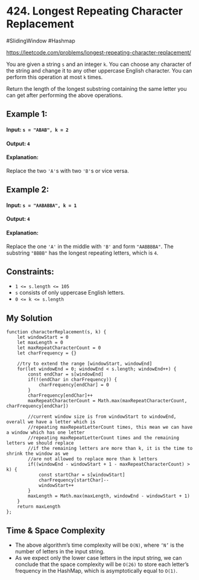# 424. Longest Repeating Character Replacement
#SlidingWindow #Hashmap

https://leetcode.com/problems/longest-repeating-character-replacement/

You are given a string `s` and an integer `k`. You can choose any character of the string and change it to any other uppercase English character. You can perform this operation at most `k` times.

Return the length of the longest substring containing the same letter you can get after performing the above operations.

## Example 1:

#### Input: `s = "ABAB", k = 2`
#### Output: `4`
#### Explanation: 
Replace the two `'A'`s with two `'B'`s or vice versa.
## Example 2:

#### Input: `s = "AABABBA", k = 1`
#### Output: `4`
#### Explanation: 
Replace the one `'A'` in the middle with `'B'` and form `"AABBBBA"`.
The substring `"BBBB"` has the longest repeating letters, which is `4`.
 
## Constraints:

- `1 <= s.length <= 105`
- `s` consists of only uppercase English letters.
- `0 <= k <= s.length`

## My Solution
````
function characterReplacement(s, k) {
    let windowStart = 0
    let maxLength = 0
    let maxRepeatCharacterCount = 0
    let charFrequency = {}
    
    //try to extend the range [windowStart, windowEnd]
    for(let windowEnd = 0; windowEnd < s.length; windowEnd++) {
        const endChar = s[windowEnd]
        if(!(endChar in charFrequency)) {
            charFrequency[endChar] = 0
        }
        charFrequency[endChar]++
        maxRepeatCharacterCount = Math.max(maxRepeatCharacterCount, charFrequency[endChar])
        
        //current window size is from windowStart to windowEnd, overall we have a letter which is
        //repeating maxRepeatLetterCount times, this mean we can have a window which has one letter
        //repeating maxRepeatLetterCount times and the remaining letters we should replace
        //if the remaining letters are more than k, it is the time to shrink the window as we
        //are not allowed to replace more than k letters
        if((windowEnd - windowStart + 1 - maxRepeatCharacterCount) > k) {
            const startChar = s[windowStart]
            charFrequency[startChar]--
            windowStart++
        }
        maxLength = Math.max(maxLength, windowEnd - windowStart + 1)
    }
    return maxLength 
};
````

## Time & Space Complexity
- The above algorithm’s time complexity will be `O(N)`, where `‘N’` is the number of letters in the input string.
- As we expect only the lower case letters in the input string, we can conclude that the space complexity will be `O(26)` to store each letter’s frequency in the HashMap, which is asymptotically equal to `O(1)`.
